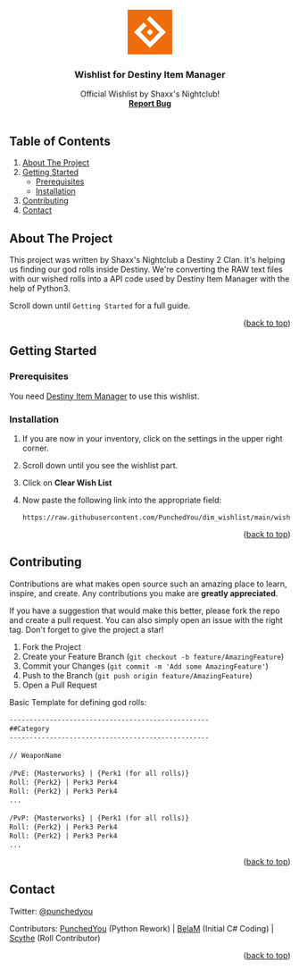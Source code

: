 <div id="top"></div>

<br />
<div align="center">
  <a href="https://github.com/PunchedYou/wishlist_v2">
    <img src="images/logo.png" alt="DIM" width="80" height="80">
  </a>

  <h3 align="center">Wishlist for Destiny Item Manager</h3>

  <p align="center">
    Official Wishlist by Shaxx's Nightclub!
    <br />
    <a href="https://github.com/PunchedYou/dim_wishlist/issues"><strong>Report Bug</strong></a>
    <br />
    <br />
  </p>
</div>

## Table of Contents
  <ol>
    <li>
      <a href="#about-the-project">About The Project</a>
    </li>
    <li>
      <a href="#getting-started">Getting Started</a>
      <ul>
        <li><a href="#prerequisites">Prerequisites</a></li>
        <li><a href="#installation">Installation</a></li>
      </ul>
    </li>
    <li><a href="#contributing">Contributing</a></li>
    <li><a href="#contact">Contact</a></li>
  </ol>

## About The Project

This project was written by Shaxx's Nightclub a Destiny 2 Clan. It's helping us finding our god rolls inside Destiny. We're converting the RAW text files with our wished rolls into a API code used by Destiny Item Manager with the help of Python3.

Scroll down until `Getting Started` for a full guide.

<p align="right">(<a href="#top">back to top</a>)</p>

## Getting Started

### Prerequisites

You need [Destiny Item Manager](https://destinyitemmanager.com/) to use this wishlist.

### Installation

1. If you are now in your inventory, click on the settings in the upper right corner.
2. Scroll down until you see the wishlist part.
3. Click on **Clear Wish List**
4. Now paste the following link into the appropriate field:

   ```
   https://raw.githubusercontent.com/PunchedYou/dim_wishlist/main/wishlist.txt
   ```

<p align="right">(<a href="#top">back to top</a>)</p>

## Contributing

Contributions are what makes open source such an amazing place to learn, inspire, and create. Any contributions you make are **greatly appreciated**.

If you have a suggestion that would make this better, please fork the repo and create a pull request. You can also simply open an issue with the right tag. Don't forget to give the project a star!

1. Fork the Project
2. Create your Feature Branch (`git checkout -b feature/AmazingFeature`)
3. Commit your Changes (`git commit -m 'Add some AmazingFeature'`)
4. Push to the Branch (`git push origin feature/AmazingFeature`)
5. Open a Pull Request

Basic Template for defining god rolls:

```
--------------------------------------------------
##Category
--------------------------------------------------

// WeaponName

/PvE: {Masterworks} | {Perk1 (for all rolls)}
Roll: {Perk2} | Perk3 Perk4
Roll: {Perk2} | Perk3 Perk4
...

/PvP: {Masterworks} | {Perk1 (for all rolls)}
Roll: {Perk2} | Perk3 Perk4
Roll: {Perk2} | Perk3 Perk4
...
```

<p align="right">(<a href="#top">back to top</a>)</p>

## Contact

Twitter: [@punchedyou](https://twitter.com/punchedyou)

Contributors: [PunchedYou](https://github.com/PunchedYou) (Python Rework) | [BelaM](https://github.com/BelaM-D2) (Initial C# Coding) | [Scythe](https://github.com/aszubat) (Roll Contributor)

<p align="right">(<a href="#top">back to top</a>)</p>
